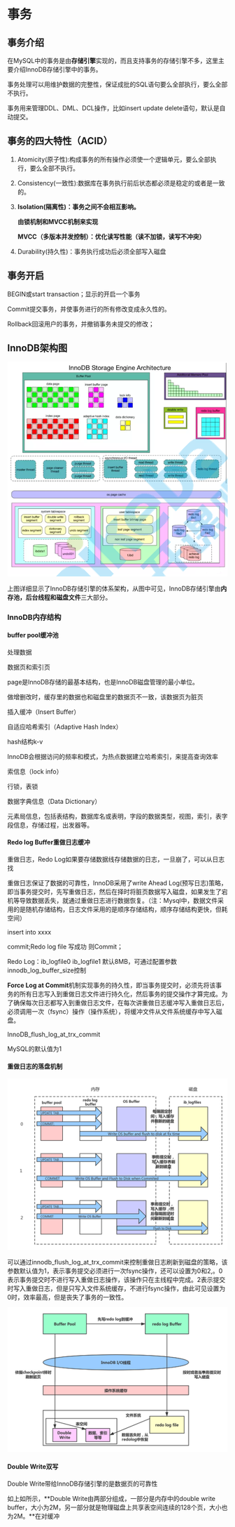 # 事务

## 事务介绍

在MySQL中的事务是由**存储引擎**实现的，而且支持事务的存储引擎不多，这里主要介绍InnoDB存储引擎中的事务。

事务处理可以用维护数据的完整性，保证成批的SQL语句要么全部执行，要么全部不执行。

事务用来管理DDL、DML、DCL操作，比如insert update delete语句，默认是自动提交。

## 事务的四大特性（ACID）

1. Atomicity(原子性):构成事务的所有操作必须使一个逻辑单元，要么全部执行，要么全部不执行。

2. Consistency(一致性):数据库在事务执行前后状态都必须是稳定的或者是一致的。

3. **Isolation(隔离性)：事务之间不会相互影响。**

   **由锁机制和MVCC机制来实现**

   **MVCC（多版本并发控制）：优化读写性能（读不加锁，读写不冲突）**

4. Durability(持久性)：事务执行成功后必须全部写入磁盘

## 事务开启

BEGIN或start transaction；显示的开启一个事务

Commit提交事务，并使事务进行的所有修改变成永久性的。

Rollback回滚用户的事务，并撤销事务未提交的修改；

## InnoDB架构图

![](mysql事务.assets/1576418863(1).png)

上图详细显示了InnoDB存储引擎的体系架构，从图中可见，InnoDB存储引擎由**内存池，后台线程和磁盘文件**三大部分。

### InnoDB内存结构

#### buffer pool缓冲池

处理数据

数据页和索引页

page是InnoDB存储的最基本结构，也是InnoDB磁盘管理的最小单位。

做增删改时，缓存里的数据也和磁盘里的数据页不一致，该数据页为脏页

插入缓冲（Insert Buffer）

自适应哈希索引（Adaptive Hash Index）

hash结构k-v

InnoDB会根据访问的频率和模式，为热点数据建立哈希索引，来提高查询效率

索信息（lock info）

行锁，表锁

数据字典信息（Data Dictionary）

元素局信息，包括表结构，数据库名或表明，字段的数据类型，视图，索引，表字段信息，存储过程，出发器等。

#### Redo log Buffer重做日志缓冲

重做日志，Redo Log如果要存储数据线存储数据的日志，一旦崩了，可以从日志找

重做日志保证了数据的可靠性，InnoDB采用了write Ahead Log(预写日志)策略，即当事务提交时，先写重做日志，然后在择时将脏页数据写入磁盘，如果发生了宕机等导致数据丢失，就通过重做日志进行数据恢复。（注：Mysql中，数据文件采用的是随机存储结构，日志文件采用的是顺序存储结构，顺序存储结构更快，但耗空间）

insert into xxxx

commit;Redo log file 写成功 则Commit；

Redo Log：ib_logfile0 ib_logfile1 默认8MB，可通过配置参数innodb_log_buffer_size控制

**Force Log at Commit**机制实现事务的持久性，即当事务提交时，必须先将该事务的所有日志写入到重做日志文件进行持久化，然后事务的提交操作才算完成。为了确保每次日志都写入到重做日志文件，在每次讲重做日志缓冲写入重做日志后，必须调用一次（fsync）操作（操作系统），将缓冲文件从文件系统缓存中写入磁盘。

InnoDB_flush_log_at_trx_commit

MySQL的默认值为1

#### 重做日志的落盘机制

![](mysql事务.assets/MySQL重做日志的落盘机制.png)

可以通过innodb_flush_log_at_trx_commit来控制重做日志刷新到磁盘的策略，该参数默认值为1，表示事务提交必须进行一次fsync操作，还可以设置为0和2,。0表示事务提交时不进行写入重做日志操作，该操作只在主线程中完成。2表示提交时写入重做日志，但是只写入文件系统缓存，不进行fsync操作，由此可见设置为0时，效率最高，但是丧失了事务的一致性。

![](mysql事务.assets/mysql数据落盘流程.png)

#### Double Write双写

Double Write带给InnoDB存储引擎的是数据页的可靠性

如上如所示，**Double Write由两部分组成，一部分是内存中的double write buffer，大小为2M，另一部分就是物理磁盘上共享表空间连续的128个页，大小也为2M。**在对缓冲



